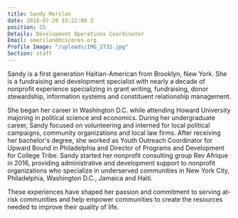 ```yaml
---
title: Sandy Merilan
date: 2018-07-20 15:22:00 Z
position: 15
Details: Development Operations Coordinator
Email: smerilan@dcscores.org
Profile Image: "/uploads/IMG_2731.jpg"
Section: staff
---
```


Sandy is a first generation Haitian-American from Brooklyn, New York. She is a fundraising and development specialist with nearly a decade of nonprofit experience specializing in grant writing, fundraising, donor stewardship, information systems and constituent relationship management. 

She began her career in Washington D.C. while attending Howard University majoring in political science and economics. During her undergraduate career, Sandy focused on volunteering and interned for local political campaigns, community organizations and local law firms. After receiving her bachelor's degree, she worked as Youth Outreach Coordinator for Upward Bound in Philadelphia and Director of Programs and Development for College Tribe. Sandy started her nonprofit consulting group Rev Afrique in 2016, providing administrative and development support to nonprofit organizations who specialize in underserved communities in  New York City, Philadelphia, Washington D.C., Jamaica and Haiti. 

These experiences have shaped her passion and commitment to serving at-risk communities and help empower communities to create the resources needed to improve their quality of life.